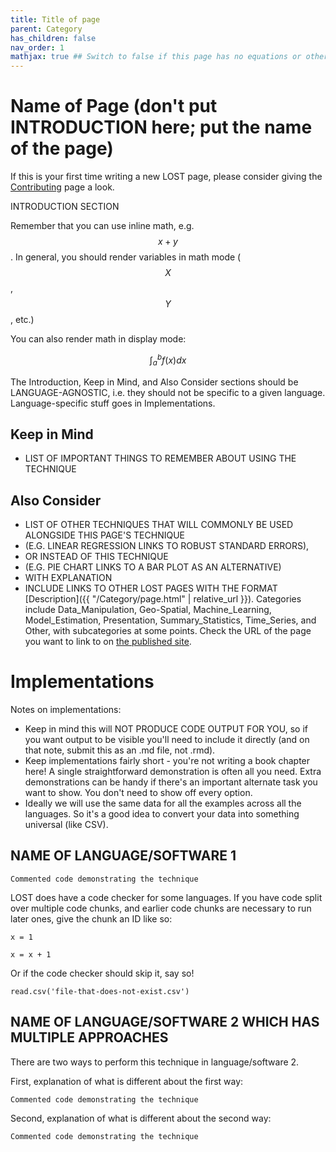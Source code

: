 ```yaml
---
title: Title of page
parent: Category
has_children: false
nav_order: 1
mathjax: true ## Switch to false if this page has no equations or other math rendering.
---
```


# Name of Page (don't put INTRODUCTION here; put the name of the page)

If this is your first time writing a new LOST page, please consider giving the [Contributing](https://lost-stats.github.io/Contributing/Contributing.html) page a look.

INTRODUCTION SECTION

Remember that you can use inline math, e.g. $$x + y$$. In general, you should render variables in math mode ($$X$$, $$Y$$, etc.)

You can also render math in display mode:

$$
\int_a^b f(x)dx
$$

The Introduction, Keep in Mind, and Also Consider sections should be LANGUAGE-AGNOSTIC, i.e. they should not be specific to a given language. Language-specific stuff goes in Implementations.

## Keep in Mind

- LIST OF IMPORTANT THINGS TO REMEMBER ABOUT USING THE TECHNIQUE

## Also Consider

- LIST OF OTHER TECHNIQUES THAT WILL COMMONLY BE USED ALONGSIDE THIS PAGE'S TECHNIQUE
- (E.G. LINEAR REGRESSION LINKS TO ROBUST STANDARD ERRORS),
- OR INSTEAD OF THIS TECHNIQUE
- (E.G. PIE CHART LINKS TO A BAR PLOT AS AN ALTERNATIVE)
- WITH EXPLANATION
- INCLUDE LINKS TO OTHER LOST PAGES WITH THE FORMAT [Description]({{ "/Category/page.html" | relative_url }}). Categories include Data_Manipulation, Geo-Spatial, Machine_Learning, Model_Estimation, Presentation, Summary_Statistics, Time_Series, and Other, with subcategories at some points. Check the URL of the page you want to link to on [the published site](https://lost-stats.github.io/).

# Implementations

Notes on implementations: 

- Keep in mind this will NOT PRODUCE CODE OUTPUT FOR YOU, so if you want output to be visible you'll need to include it directly (and on that note, submit this as an .md file, not .rmd).
- Keep implementations fairly short - you're not writing a book chapter here! A single straightforward demonstration is often all you need. Extra demonstrations can be handy if there's an important alternate task you want to show. You don't need to show off every option.
- Ideally we will use the same data for all the examples across all the languages. So it's a good idea to convert your data into something universal (like CSV).

## NAME OF LANGUAGE/SOFTWARE 1

```identifier for language type, see this page: https://github.com/jmm/gfm-lang-ids/wiki/GitHub-Flavored-Markdown-%28GFM%29-language-IDs
Commented code demonstrating the technique
```

LOST does have a code checker for some languages. If you have code split over multiple code chunks, and earlier code chunks are necessary to run later ones, give the chunk an ID like so:

```language?example=examplename
x = 1
```

```language?example=examplename
x = x + 1
```

Or if the code checker should skip it, say so!

```language?skip=true&skipReason=file_does_not_exist
read.csv('file-that-does-not-exist.csv')
```

## NAME OF LANGUAGE/SOFTWARE 2 WHICH HAS MULTIPLE APPROACHES

There are two ways to perform this technique in language/software 2.

First, explanation of what is different about the first way:

```identifier for language type, see this page: https://github.com/jmm/gfm-lang-ids/wiki/GitHub-Flavored-Markdown-%28GFM%29-language-IDs
Commented code demonstrating the technique
```

Second, explanation of what is different about the second way:

```identifier for language type, see this page: https://github.com/jmm/gfm-lang-ids/wiki/GitHub-Flavored-Markdown-%28GFM%29-language-IDs
Commented code demonstrating the technique
```
